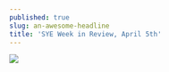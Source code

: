 ```yaml
---
published: true
slug: an-awesome-headline
title: 'SYE Week in Review, April 5th'
---
```

![]({{site.baseurl}}/media/prose-images/SYE%20weekly%20review%20Apr%205.jpg)
